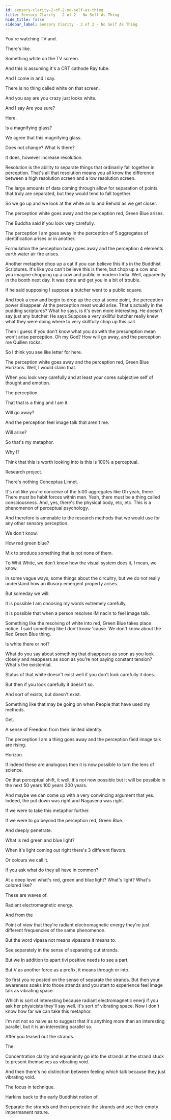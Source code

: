 ```yaml
---
id: sensory-clarity-2-of-2-no-self-as-thing
title: Sensory Clarity - 2 of 2 - No Self As Thing
hide_title: false
sidebar_label: Sensory Clarity - 2 of 2 - No Self As Thing
---
```

You're watching TV and.

There's like.

Something white on the TV screen.

And this is assuming it's a CRT cathode Ray tube.

And I come in and I say.

There is no thing called white on that screen.

And you say are you crazy just looks white.

And I say Are you sure?

Here.

Is a magnifying glass?

We agree that this magnifying glass.

Does not change? What is there?

It does, however increase resolution.

Resolution is the ability to separate things that ordinarily fall together in perception. That's all that resolution means you all know the difference between a high resolution screen and a low resolution screen.

The large amounts of data coming through allow for separation of points that truly are separated, but they would tend to fall together.

So we go up and we look at the white an lo and Behold as we get closer.

The perception white goes away and the perception red, Green Blue arises.

The Buddha said if you look very carefully.

The perception I am goes away in the perception of 5 aggregates of identification arises or in another.

Formulation the perception body goes away and the perception 4 elements earth water air fire arises.

Another metaphor chop up a cat if you can believe this it's in the Buddhist Scriptures. It's like you can't believe this is there, but chop up a cow and you imagine chopping up a cow and public in modern India. Well, apparently in the booth next day. It was done and get you in a bit of trouble.

If he said supposing I suppose a butcher went to a public square.

And took a cow and begin to drop up the cop at some point, the perception power disappear. At the perception meat would arise. That's actually in the pudding scriptures? What he says, is it's even more interesting. He doesn't say just any butcher. He says Suppose a very skillful butcher really knew what they were doing where to very skillfully chop up this call.

Then I guess if you don't know what you do with the presumption mean won't arise perception. Oh my God? How will go away, and the perception me Quillen rocks.

So I think you see like letter for here.

The perception white goes away and the perception red, Green Blue Horizons. Well, I would claim that.

When you look very carefully and at least your cores subjective self of thought and emotion.

The perception.

That that is a thing and I am it.

Will go away?

And the perception feel image talk that aren't me.

Will arise?

So that's my metaphor.

Why I?

Think that this is worth looking into is this is 100% a perceptual.

Research project.

There's nothing Conceptua Linnet.

It's not like you're conceive of the 5:00 aggregates like Oh yeah, there. There must be habit forces within man. Yeah, there must be a thing called consciousness. And, yes, there's the physical body, etc, etc. This is a phenomenon of perceptual psychology.

And therefore is amenable to the research methods that we would use for any other sensory perception.

We don't know.

How red green blue?

Mix to produce something that is not none of them.

To Whit White, we don't know how the visual system does it, I mean, we know.

In some vague ways, some things about the circuitry, but we do not really understand how an illusory emergent property arises.

But someday we will.

It is possible I am choosing my words extremely carefully.

It is possible that when a person resolves IM nacin to feel image talk.



Something like the resolving of white into red, Green Blue takes place notice. I said something like I don't know 'cause. We don't know about the Red Green Blue thing.

Is white there or not?

What do you say about something that disappears as soon as you look closely and reappears as soon as you're not paying constant tension? What's the existential.

Status of that white doesn't exist well if you don't look carefully it does.

But then if you look carefully it doesn't so.

And sort of exists, but doesn't exist.

Something like that may be going on when People that have used my methods.

Get.

A sense of Freedom from their limited identity.

The perception I am a thing goes away and the perception field image talk are rising.

Horizon.

If indeed these are analogous then it is now possible to turn the lens of science.

On that perceptual shift, it well, it's not now possible but it will be possible in the next 50 years 100 years 200 years.

And maybe we can come up with a very convincing argument that yes. Indeed, the put down was right and Nagasena was right.

If we were to take this metaphor further.

If we were to go beyond the perception red, Green Blue.

And deeply penetrate.

What is red green and blue light?

When it's light coming out right there's 3 different flavors.

Or colours we call it.

If you ask what do they all have in common?

At a deep level what's red, green and blue light? What's light? What's colored like?

These are waves of.

Radiant electromagnetic energy.

And from the

Point of view that they're radiant electromagnetic energy they're just different frequencies of the same phenomenon.

But the word vipasa not means vipasana it means to.

See separately in the sense of separating out strands.

But we In addition to apart tivi positive needs to see a part.

But V as another force as a prefix, it means through or into.

So first you re posted on the sense of separate the strands. But then your awareness soaks into those strands and you start to experience feel image talk as vibrating space.

Which is sort of interesting because radiant electromagnetic enerji if you ask her physicists they'll say well. It's sort of vibrating space. Now I don't know how far we can take this metaphor.

I'm not not so naive as to suggest that it's anything more than an interesting parallel, but it is an interesting parallel so.

After you teased out the strands.

The.

Concentration clarity and equanimity go into the strands at the strand stuck to present themselves as vibrating void.

And then there's no distinction between feeling which talk because they just vibrating void.

The focus in technique.

Harkins back to the early Buddhist notion of.

Separate the strands and then penetrate the strands and see their empty impermanent nature.

